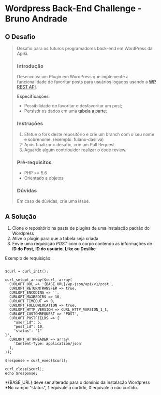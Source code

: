 

# Wordpress Back-End Challenge - Bruno Andrade



## O Desafio

>Desafio para os futuros programadores back-end em WordPress da Apiki.
>
>### Introdução
>
>Desenvolva um Plugin em WordPress que implemente a funcionalidade de favoritar posts para usuários logados usando a [WP REST API](https://developer.wordpress.org/rest-api/).
>
>**Especifícações**:
>
>* Possibilidade de favoritar e desfavoritar um post;
>* Persistir os dados em uma [tabela a parte](https://codex.wordpress.org/Creating_Tables_with_Plugins);
>
>### Instruções
>
>1. Efetue o fork deste repositório e crie um branch com o seu nome e sobrenome. (exemplo: fulano-dasilva)
>2. Após finalizar o desafio, crie um Pull Request.
>3. Aguarde algum contribuidor realizar o code review.
>
>### Pré-requisitos
>
>* PHP >= 5.6
>* Orientado a objetos
>
>### Dúvidas
>
>Em caso de dúvidas, crie uma issue.



## A Solução

1. Clone o repositório na pasta de plugins de uma instalação padrão do Wordpress
2. Ative o plugin para que a tabela seja criada
3. Envie uma requisição _POST_ com o corpo contendo as informações de **ID do Post**, **ID do usuário**, **Like ou Deslike**

Exemplo de requisição:

```

$curl = curl_init();

curl_setopt_array($curl, array(
  CURLOPT_URL => '{BASE_URL}/wp-json/api/v1/post',
  CURLOPT_RETURNTRANSFER => true,
  CURLOPT_ENCODING => '',
  CURLOPT_MAXREDIRS => 10,
  CURLOPT_TIMEOUT => 0,
  CURLOPT_FOLLOWLOCATION => true,
  CURLOPT_HTTP_VERSION => CURL_HTTP_VERSION_1_1,
  CURLOPT_CUSTOMREQUEST => 'POST',
  CURLOPT_POSTFIELDS =>'{
    "user_id": 5,
    "post_id": 10,
    "status": "1"
}',
  CURLOPT_HTTPHEADER => array(
    'Content-Type: application/json'
  ),
));

$response = curl_exec($curl);

curl_close($curl);
echo $response;

```

*{BASE_URL} deve ser alterado para o dominio da instalação Wordpress
*No campo "status", 1 equivale a curtido, 0 equivale a não curtido.